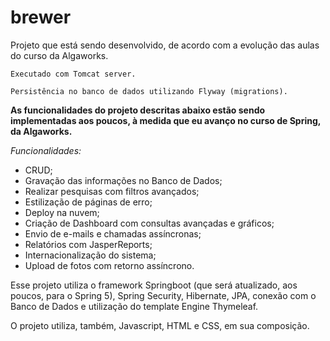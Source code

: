 # brewer

Projeto que está sendo desenvolvido, de acordo com a evolução das aulas do curso da Algaworks.

````
Executado com Tomcat server.
````

````
Persistência no banco de dados utilizando Flyway (migrations).
````

**As funcionalidades do projeto descritas abaixo estão sendo implementadas aos poucos, à medida que eu avanço no curso de Spring, da Algaworks.**

*Funcionalidades:*
- CRUD;
- Gravação das informações no Banco de Dados;
- Realizar pesquisas com filtros avançados;
- Estilização de páginas de erro;
- Deploy na nuvem;
- Criação de Dashboard com consultas avançadas e gráficos;
- Envio de e-mails e chamadas assíncronas;
- Relatórios com JasperReports;
- Internacionalização do sistema;
- Upload de fotos com retorno assíncrono.


Esse projeto utiliza o framework Springboot (que será atualizado, aos poucos, para o Spring 5), Spring Security, Hibernate, JPA, conexão com o Banco de Dados e utilização do template Engine Thymeleaf.

O projeto utiliza, também, Javascript, HTML e CSS, em sua composição.
